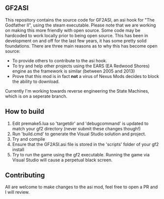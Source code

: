 ## GF2ASI
This repository contains the source code for GF2ASI, an asi hook for "The Godfather II", using the steam executable.
Please note that we are working on making this more friendly with open source. Some code may be hardcoded to work locally prior to being open source.
This has been in development on and off for the last few years, it has some pretty solid foundations. There are three main reasons as to why this has become open source:
- To provide others to contribute to the asi hook.
- To try and help other projects using the EARS (EA Redwood Shores) engine as the framework is similar (between 2005 and 2013)
- Prove that this mod is in fact **not** a virus of Nexus Mods decides to block the ability to download.

Currently I'm working towards reverse engineering the State Machines, which is on a seperate branch.

## How to build
1. Edit premake5.lua so 'targetdir' and 'debugcommand' is updated to match your gf2 directory (never submit these changes though!)
2. Run 'build.cmd' to generate the Visual Studio solution and project.
3. Try and compile
4. Ensure that the GF2ASI.asi file is stored in the 'scripts' folder of your gf2 install
5. Try to run the game using the gf2 executable. Running the game via Visual Studio will cause a perpetual black screen.

## Contributing
All are welcome to make changes to the asi mod, feel free to open a PR and I will review.
